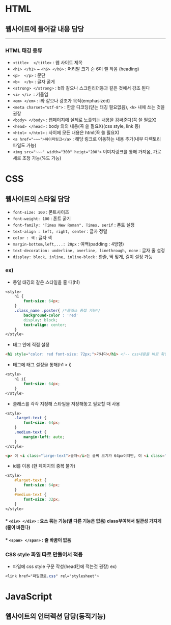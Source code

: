 # HTML
## 웹사이트에 들어갈 내용 담당
---
### HTML 태깅 종류
* `<title>  </title>` : 웹 사이트 제목
* `<h1> </h1>` ~ `<h6> </h6>` : 머리말 크기 순 6이 젤 작음 (heading)
* `<p>  </p>` : 문단
* `<b>  </b>` : 글자 굵게
* `<strong> </strong>` : b와 같으나 스크린리더등과 같은 것에서 강조 된다
* `<i> </i> `: 기울임
* `<em> </em>` : i와 같으나 강조가 목적(emphasized)
* `<meta charset="utf-8">` : 한글 디코딩(닫는 태깅 필요없음), `<h>` 내에 쓰는 것을 권장
* `<body> </body>` : 웹페이지에 실제로 노출되는 내용을 감싸준다(꼭 쓸 필요X)
* `<head> </head>` : body 외의 내용(꼭 쓸 필요X)(css style, link 등)
* `<html> </html>` : 사이에 모든 내용은 html(꼭 쓸 필요X)
* `<a href="~~~">하이퍼링크</a>` : 해당 링크로 이동하는 내용 추가(내부 디렉토리 파일도 가능)
* `<img src="~~~" width="300" heigt="200">` 이미지링크를 통해 가져옴, 가로 세로 조정 가능(%도 가능)

# CSS
## 웹사이트의 스타일 담당
* `font-size: 100` : 폰트사이즈
* `font-weight: 100` : 폰트 굵기
* `font-family: "Times New Roman", Times, serif` : 폰트 설정
* `text-align : left, right, center` : 글자 정렬
* `color : 색` : 글자 색
* `margin-bottom,left,...: 20px` : 여백(padding : 4방향)
* `text-decoration: underline, overline, linethrough, none` : 글자 줄 설정
* `display: block, inline, inline-block` : 한줄, 딱 맞게, 길이 설정 가능

### ex)  
* 동일 태깅의 같은 스타일을 줄 때(h1)
```css
<style>
    h1 {
        font-size: 64px;
    }
    .class_name .poster{ /*클래스 중첩 가능*/
        background-color : 'red'
        display: block;
        text-align: center;
    }
</style>
```
* 태그 안에 직접 설정
```html
<h1 style="color: red font-size: 72px;">가나다</h1> <!-- css내용을 바로 확인학고자할 때-->
```
* 태그에 태그 설정을 통해(h1 > i)
```css
<style>
    h1 i{
        font-size: 64px;
    }
</style>
```
* 클래스를 각각 지정해 스타일을 저장해놓고 필요할 때 사용
```css
<style>
    .larget-text {
        font-size: 64px;
    }
    .medium-text {
        margin-left: auto;
    }
</style>
```  
```html
<p> 이 <i class="large-text">글자</i>는 글씨 크기가 64px이지만, 이 <i class="medium">글자</i>sms 글씨 크기가 32px이다</p>
```
* id를 이용 (한 페이지의 중복 불가)
```css
<style>
    #larget-text {
        font-size: 64px;
    }
    #medium-text {
        font-size: 32px;
    }
</style>
```  
#### * `<div> </div>` : 요소 묶는 기능(별 다른 기능은 없음) class부여해서 일관성 가지게(줄이 바뀐다)
#### * `<span> </span>` : 줄 바꿈이 없음

### CSS style 파일 따로 만들어서 적용
* 파일에 css style 구문 작성(head칸에 적는것 권장)
  ex)
```css
<link href="파일경로.css" rel="stylesheet">
```

# JavaScript
## 웹사이트의 인터렉션 담당(동적기능)
